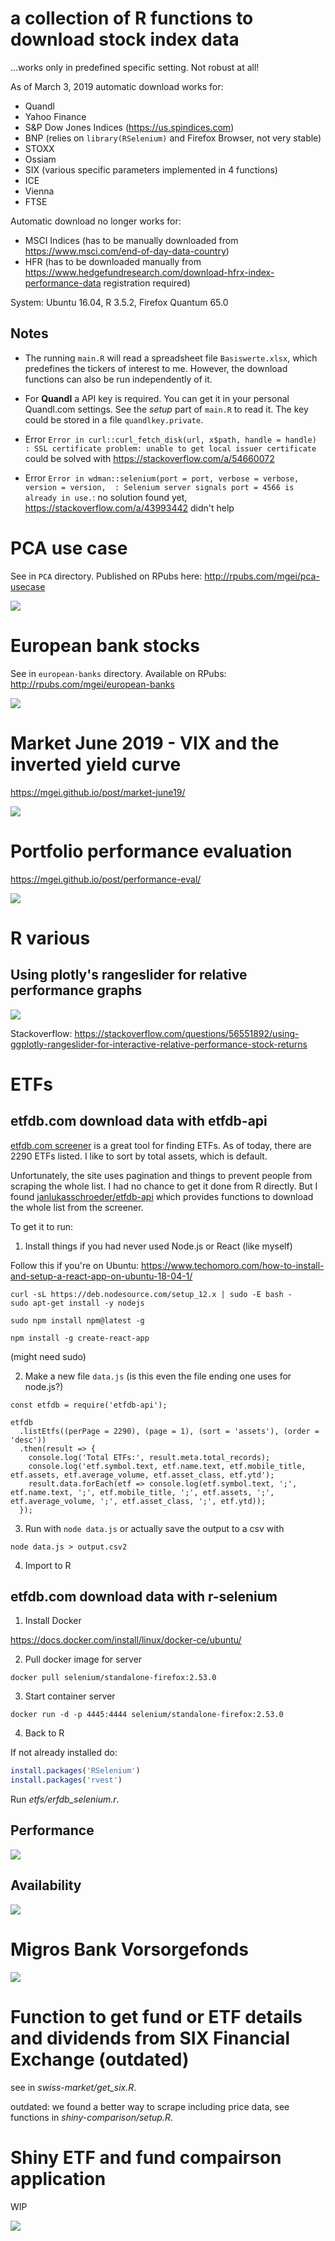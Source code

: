 # a collection of R functions to download stock index data

...works only in predefined specific setting. Not robust at all!

As of March 3, 2019 automatic download works for:

* Quandl
* Yahoo Finance
* S&P Dow Jones Indices (https://us.spindices.com)
* BNP (relies on `library(RSelenium)` and Firefox Browser, not very stable)
* STOXX
* Ossiam
* SIX (various specific parameters implemented in 4 functions)
* ICE
* Vienna
* FTSE


Automatic download no longer works for:

* MSCI Indices (has to be manually downloaded from https://www.msci.com/end-of-day-data-country)
* HFR (has to be downloaded manually from https://www.hedgefundresearch.com/download-hfrx-index-performance-data registration required)




System: Ubuntu 16.04, R 3.5.2, Firefox Quantum 65.0

## Notes


* The running `main.R` will read a spreadsheet file `Basiswerte.xlsx`, which predefines the tickers of interest to me. However, the download functions can also be run independently of it.

* For **Quandl** a API key is required. You can get it in your personal Quandl.com settings. See the *setup* part of `main.R` to read it. The key could be stored in a file `quandlkey.private`.
* Error `Error in curl::curl_fetch_disk(url, x$path, handle = handle) : SSL certificate problem: unable to get local issuer certificate` could be solved with https://stackoverflow.com/a/54660072
* Error `Error in wdman::selenium(port = port, verbose = verbose, version = version,  : Selenium server signals port = 4566 is already in use.`: no solution found yet, https://stackoverflow.com/a/43993442 didn't help

# PCA use case

See in `PCA` directory. Published on RPubs here: http://rpubs.com/mgei/pca-usecase

![](./graphs/pca-1.png)

# European bank stocks

See in `european-banks` directory. Available on RPubs: http://rpubs.com/mgei/european-banks

![](./graphs/banks-1.png)

# Market June 2019 - VIX and the inverted yield curve

https://mgei.github.io/post/market-june19/

![](./graphs/yields-1.png)

# Portfolio performance evaluation

https://mgei.github.io/post/performance-eval/

![](./graphs/riskreturn-1.png)

# R various

## Using plotly's rangeslider for relative performance graphs

![](./graphs/rangesliding-performance.png)

Stackoverflow: https://stackoverflow.com/questions/56551892/using-ggplotly-rangeslider-for-interactive-relative-performance-stock-returns

# ETFs

## etfdb.com download data with etfdb-api

[etfdb.com screener](https://etfdb.com/screener/) is a great tool for finding ETFs. As of today, there are 2290 ETFs listed. I like to sort by total assets, which is default.

Unfortunately, the site uses pagination and things to prevent people from scraping the whole list. I had no chance to get it done from R directly. But I found [janlukasschroeder/etfdb-api](https://github.com/janlukasschroeder/etfdb-api) which provides functions to download the whole list from the screener.

To get it to run:

1. Install things if you had never used Node.js or React (like myself)

Follow this if you're on Ubuntu: https://www.techomoro.com/how-to-install-and-setup-a-react-app-on-ubuntu-18-04-1/

```
curl -sL https://deb.nodesource.com/setup_12.x | sudo -E bash -
sudo apt-get install -y nodejs
```

```
sudo npm install npm@latest -g
```

```
npm install -g create-react-app
```

(might need sudo)

2. Make a new file `data.js` (is this even the file ending one uses for node.js?)

```
const etfdb = require('etfdb-api');

etfdb
  .listEtfs((perPage = 2290), (page = 1), (sort = 'assets'), (order = 'desc'))
  .then(result => {
    console.log('Total ETFs:', result.meta.total_records);
    console.log('etf.symbol.text, etf.name.text, etf.mobile_title, etf.assets, etf.average_volume, etf.asset_class, etf.ytd');
    result.data.forEach(etf => console.log(etf.symbol.text, ';', etf.name.text, ';', etf.mobile_title, ';', etf.assets, ';', etf.average_volume, ';', etf.asset_class, ';', etf.ytd));
  });
```

3. Run with `node data.js` or actually save the output to a csv with

```
node data.js > output.csv2
```

4. Import to R


## etfdb.com download data with r-selenium

1. Install Docker

https://docs.docker.com/install/linux/docker-ce/ubuntu/

2. Pull docker image for server

`docker pull selenium/standalone-firefox:2.53.0`

3. Start container server

`docker run -d -p 4445:4444 selenium/standalone-firefox:2.53.0`

4. Back to R

If not already installed do:

```r
install.packages('RSelenium')
install.packages('rvest')
```

Run *etfs/erfdb_selenium.r*.




## Performance

![](./graphs/etfs.png)

## Availability

![](./graphs/etf_availability.png)

# Migros Bank Vorsorgefonds

![](./graphs/vorsorgefonds.png)

# Function to get fund or ETF details and dividends from SIX Financial Exchange (outdated)

see in *swiss-market/get_six.R*.

outdated: we found a better way to scrape including price data, see functions in *shiny-comparison/setup.R*.

# Shiny ETF and fund compairson application

WIP

![](./graphs/screenshot1.png)